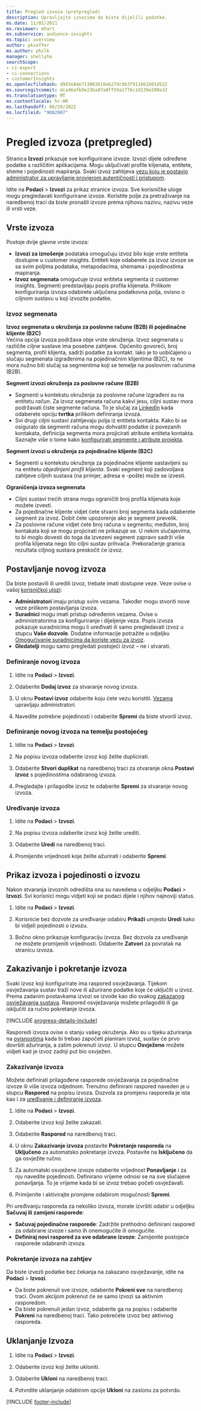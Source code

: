 ```yaml
---
title: Pregled izvoza (pretpregled)
description: Upravljajte izvozima da biste dijelili podatke.
ms.date: 11/01/2021
ms.reviewer: mhart
ms.subservice: audience-insights
ms.topic: overview
author: pkieffer
ms.author: philk
manager: shellyha
searchScope:
- ci-export
- ci-connections
- customerInsights
ms.openlocfilehash: d983e84e713003610eb27dc9b3f911b62b01d522
ms.sourcegitcommit: dca46afb9e23ba87a0ff59a1776c1d139e209a32
ms.translationtype: MT
ms.contentlocale: hr-HR
ms.lasthandoff: 06/29/2022
ms.locfileid: "9082907"
---
```

# <a name="exports-preview-overview"></a>Pregled izvoza (pretpregled)

Stranica **Izvozi** prikazuje sve konfigurirane izvoze. Izvozi dijele određene podatke s različitim aplikacijama. Mogu uključivati profile klijenata, entitete, sheme i pojedinosti mapiranja. Svaki izvoz zahtijeva [vezu koju je postavio administrator za upravljanje provjerom autentičnosti i pristupom](connections.md).

Idite na **Podaci** > **Izvozi** za prikaz stranice izvoza. Sve korisničke uloge mogu pregledavati konfigurirane izvoze. Koristite polje za pretraživanje na naredbenoj traci da biste pronašli izvoze prema njihovu nazivu, nazivu veze ili vrsti veze.

## <a name="export-types"></a>Vrste izvoza

Postoje dvije glavne vrste izvoza:  

- **Izvozi za iznošenje** podataka omogućuju izvoz bilo koje vrste entiteta dostupne u customer insights. Entiteti koje odaberete za izvoz izvoze se sa svim poljima podataka, metapodacima, shemama i pojedinostima mapiranja. 
- **Izvoz segmenata** omogućuje izvoz entiteta segmenta iz customer insights. Segmenti predstavljaju popis profila klijenata. Prilikom konfiguriranja izvoza odabirete uključena podatkovna polja, ovisno o ciljnom sustavu u koji izvozite podatke. 

### <a name="export-segments"></a>Izvoz segmenata

**Izvoz segmenata u okruženja za poslovne račune (B2B) ili pojedinačne klijente (B2C)**  
Većina opcija izvoza podržava obje vrste okruženja. Izvoz segmenata u različite ciljne sustave ima posebne zahtjeve. Općenito govoreći, broj segmenta, profil klijenta, sadrži podatke za kontakt. Iako je to uobičajeno u slučaju segmenata izgrađenima na pojedinačnim klijentima (B2C), to ne mora nužno biti slučaj sa segmentima koji se temelje na poslovnim računima (B2B). 

**Segment izvozi okruženja za poslovne račune (B2B)**  
- Segmenti u kontekstu okruženja za poslovne račune izgrađeni su na entitetu *račun*. Za izvoz segmenata računa kakvi jesu, ciljni sustav mora podržavati čiste segmente računa. To je slučaj za [LinkedIn](export-linkedin-ads.md) kada odaberete opciju **tvrtka** prilikom definiranja izvoza.
- Svi drugi ciljni sustavi zahtijevaju polja iz entiteta kontakta. Kako bi se osiguralo da segmenti računa mogu dohvatiti podatke iz povezanih kontakata, definicija segmenta mora projicirati atribute entiteta kontakta. Saznajte više o tome kako [konfigurirati segmente i atribute projekta](segment-builder.md).

**Segment izvozi u okruženja za pojedinačne klijente (B2C)**  
- Segmenti u kontekstu okruženja za pojedinačne klijente sastavljeni su na entitetu *objedinjeni profil klijenta*. Svaki segment koji zadovoljava zahtjeve ciljnih sustava (na primjer, adresa e -pošte) može se izvesti.

**Ograničenja izvoza segmenata**  
- Ciljni sustavi trećih strana mogu ograničiti broj profila klijenata koje možete izvesti. 
- Za pojedinačne klijente vidjet ćete stvarni broj segmenta kada odaberete segment za izvoz. Dobit ćete upozorenje ako je segment prevelik. 
- Za poslovne račune vidjet ćete broj računa u segmentu; međutim, broj kontakata koji se mogu projicirati ne prikazuje se. U nekim slučajevima, to bi moglo dovesti do toga da izvezeni segment zapravo sadrži više profila klijenata nego što ciljni sustav prihvaća. Prekoračenje granica rezultata ciljnog sustava preskočit će izvoz. 

## <a name="set-up-a-new-export"></a>Postavljanje novog izvoza  
Da biste postavili ili uredili izvoz, trebate imati dostupne veze. Veze ovise o vašoj [korisničkoj ulozi](permissions.md):
- **Administratori** imaju pristup svim vezama. Također mogu stvoriti nove veze prilikom postavljanja izvoza.
- **Suradnici** mogu imati pristup određenim vezama. Ovise o administratorima za konfiguriranje i dijeljenje veza. Popis izvoza pokazuje suradnicima mogu li uređivati ili samo pregledavati izvoz u stupcu **Vaše dozvole**. Dodatne informacije potražite u odjeljku [Omogućivanje suradnicima da koriste vezu za izvoz](connections.md#allow-contributors-to-use-a-connection-for-exports).
- **Gledatelji** mogu samo pregledati postojeći izvoz – ne i stvarati.

### <a name="define-a-new-export"></a>Definiranje novog izvoza

1. Idite na **Podaci** > **Izvozi**.

1. Odaberite **Dodaj izvoz** za stvaranje novog izvoza.

1. U oknu **Postavi izvoz** odaberite koju ćete vezu koristiti. [Vezama](connections.md) upravljaju administratori. 

1. Navedite potrebne pojedinosti i odaberite **Spremi** da biste stvorili izvoz.

### <a name="define-a-new-export-based-on-an-existing-export"></a>Definiranje novog izvoza na temelju postojećeg

1. Idite na **Podaci** > **Izvozi**.

1. Na popisu izvoza odaberite izvoz koji želite duplicirati.

1. Odaberite **Stvori duplikat** na naredbenoj traci za otvaranje okna **Postavi izvoz** s pojedinostima odabranog izvoza.

1. Pregledajte i prilagodite izvoz te odaberite **Spremi** za stvaranje novog izvoza.

### <a name="edit-an-export"></a>Uređivanje izvoza

1. Idite na **Podaci** > **Izvozi**.

1. Na popisu izvoza odaberite izvoz koji želite urediti.

1. Odaberite **Uredi** na naredbenoj traci.

1. Promijenite vrijednosti koje želite ažurirati i odaberite **Spremi**.

## <a name="view-exports-and-export-details"></a>Prikaz izvoza i pojedinosti o izvozu

Nakon stvaranja izvoznih odredišta ona su navedena u odjeljku **Podaci** > **Izvozi**. Svi korisnici mogu vidjeti koji se podaci dijele i njihov najnoviji status.

1. Idite na **Podaci** > **Izvozi**.

1. Korisnicie bez dozvole za uređivanje odabiru **Prikaži** umjesto **Uredi** kako bi vidjeli pojedinosti o izvozu.

1. Bočno okno prikazuje konfiguraciju izvoza. Bez dozvola za uređivanje ne možete promijeniti vrijednosti. Odaberite **Zatvori** za povratak na stranicu izvoza.

## <a name="schedule-and-run-exports"></a>Zakazivanje i pokretanje izvoza

Svaki izvoz koji konfigurirate ima raspored osvježavanja. Tijekom osvježavanja sustav traži nove ili ažurirane podatke koje će uključiti u izvoz. Prema zadanim postavkama izvozi se izvode kao dio svakog [zakazanog osvježavanja sustava](system.md#schedule-tab). Raspored osvježavanja možete prilagoditi ili ga isključiti za ručno pokretanje izvoza.

[!INCLUDE [progress-details-include](includes/progress-details-pane.md)]

Rasporedi izvoza ovise o stanju vašeg okruženja. Ako su u tijeku ažuriranja na [ovisnostima](system.md#refresh-processes) kada bi trebao započeti planirani izvoz, sustav će prvo dovršiti ažuriranja, a zatim pokrenuti izvoz. U stupcu **Osvježeno** možete vidjeti kad je izvoz zadnji put bio osvježen.

### <a name="schedule-exports"></a>Zakazivanje izvoza

Možete definirati prilagođene rasporede osvježavanja za pojedinačne izvoze ili više izvoza odjednom. Trenutno definirani raspored naveden je u stupcu **Raspored** na popisu izvoza. Dozvola za promjenu rasporeda je ista kao i za [uređivanje i definiranje izvoza](export-destinations.md#set-up-a-new-export). 

1. Idite na **Podaci** > **Izvozi**.

1. Odaberite izvoz koji želite zakazati.

1. Odaberite **Raspored** na naredbenoj traci.

1. U oknu **Zakazivanje izvoza** postavite **Pokretanje rasporeda** na **Uključeno** za automatsko pokretanje izvoza. Postavite na **Isključeno** da ga osvježite ručno.

1. Za automatski osvježene izvoze odaberite vrijednost **Ponavljanje** i za nju navedite pojedinosti. Definirano vrijeme odnosi se na sve slučajeve ponavljanja. To je vrijeme kada bi se izvoz trebao početi osvježavati.

1. Primijenite i aktivirajte promjene odabirom mogućnosti **Spremi**.

Pri uređivanju rasporeda za nekoliko izvoza, morate izvršiti odabir u odjeljku **Sačuvaj ili zamijeni rasporede**:
- **Sačuvaj pojedinačne rasporede**: Zadržite prethodno definirani raspored za odabrane izvoze i samo ih onemogućite ili omogućite.
- **Definiraj novi raspored za sve odabrane izvoze**: Zamijenite postojeće rasporede odabranih izvoza.

### <a name="run-exports-on-demand"></a>Pokretanje izvoza na zahtjev

Da biste izvezli podatke bez čekanja na zakazano osvježavanje, idite na **Podaci** > **Izvozi**.

- Da biste pokrenuli sve izvoze, odaberite **Pokreni sve** na naredbenoj traci. Ovom akcijom pokrenut će se samo izvozi sa aktivnim rasporedom.
- Da biste pokrenuli jedan izvoz, odaberite ga na popisu i odaberite **Pokreni** na naredbenoj traci. Tako pokrećete izvoz bez aktivnog rasporeda. 

## <a name="remove-an-export"></a>Uklanjanje Izvoza

1. Idite na **Podaci** > **Izvozi**.

1. Odaberite izvoz koji želite ukloniti.

1. Odaberite **Ukloni** na naredbenoj traci.

1. Potvrdite uklanjanje odabirom opcije **Ukloni** na zaslonu za potvrdu.


[!INCLUDE [footer-include](includes/footer-banner.md)]
